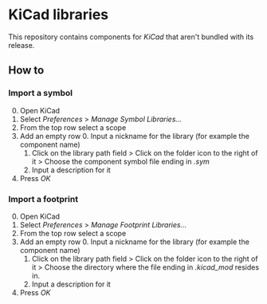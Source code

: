 # KiCad libraries

This repository contains components for _KiCad_ that aren't bundled with its release.

## How to

### Import a symbol

0. Open KiCad
1. Select _Preferences_ > _Manage Symbol Libraries..._
2. From the top row select a scope
3. Add an empty row
   0. Input a nickname for the library (for example the component name)
   1. Click on the library path field > Click on the folder icon to the right of it > Choose the component symbol file ending in _.sym_
   2. Input a description for it
4. Press _OK_

### Import a footprint

0. Open KiCad
1. Select _Preferences_ > _Manage Footprint Libraries..._
2. From the top row select a scope
3. Add an empty row
   0. Input a nickname for the library (for example the component name)
   1. Click on the library path field > Click on the folder icon to the right of it > Choose the directory where the file ending in _.kicad\_mod_ resides in.
   2. Input a description for it
4. Press _OK_
